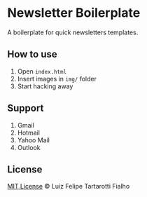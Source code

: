 # Newsletter Boilerplate

A boilerplate for quick newsletters templates.

## How to use

1. Open `index.html`
1. Insert images in `img/` folder
1. Start hacking away

## Support

1. Gmail
1. Hotmail
1. Yahoo Mail
1. Outlook

## License
 
[MIT License](http://felipefialho.mit-license.org/) © Luiz Felipe Tartarotti Fialho
 
